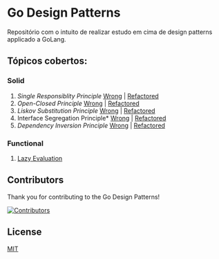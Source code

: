 # Go Design Patterns
Repositório com o intuito de realizar estudo em cima de design patterns applicado a GoLang.


## Tópicos cobertos:

### Solid
  01. *Single Responsiblity Principle* [Wrong](./solid/wrong/01_single_responsability.go) | [Refactored](./solid/refactored/01_single_responsability.go) 
  02. *Open-Closed Principle* [Wrong](./solid/wrong/02_open_closed.go) | [Refactored](./solid/refactored/02_open_closed.go) 
  03. *Liskov Substitution Principle* [Wrong](./solid/wrong/03_liskov_substitution.go) | [Refactored](./solid/refactored/03_liskov_substitution.go) 
  04. Interface Segregation Principle* [Wrong](./solid/wrong/04_interface_segregation.go) | [Refactored](./solid/refactored/04_interface_segregation.go) 
  05. *Dependency Inversion Principle* [Wrong](./solid/wrong/05_dependency_inversion.go) | [Refactored](./solid/refactored/05_dependency_inversion.go) 
### Functional
  01. [Lazy Evaluation]()

## Contributors

Thank you for contributing to the Go Design Patterns!

[![Contributors](https://contrib.rocks/image?repo=panda-coder/go-design-patterns)](https://github.com/panda-coder/go-design-patterns/graphs/contributors)

## License

[MIT](./LICENSE)